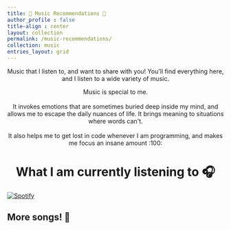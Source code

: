 ```yaml
---
title: 🎵 Music Recommendations 🎵
author_profile : false
title-align : center
layout: collection
permalink: /music-recommendations/
collection: music
entries_layout: grid
---
```


<p style='text-align : center'>
Music that I listen to, and want to share with you!  
You'll find everything here, and I listen to a wide variety of music.
</p>

<p style='text-align : center'>
Music is special to me. <br /><br /> It invokes emotions that are sometimes buried deep inside my mind, and allows me to escape the daily nuances of life. It brings meaning to situations where words can't. <br /><br /> It also helps me to get lost in code whenever I am programming, and makes me focus an insane amount :100:
</p>

<div style='text-align: center'>
    <h1>What I am currently listening to 🎧</h1>
</div>

[![Spotify](https://novatorem.tyru5.vercel.app/api/spotify)](https://open.spotify.com/user/1216750885)

## More songs! :floppy_disk: